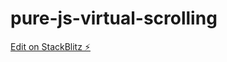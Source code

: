 # pure-js-virtual-scrolling

[Edit on StackBlitz ⚡️](https://stackblitz.com/edit/pure-js-virtual-scrolling)